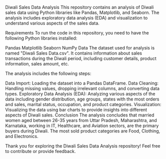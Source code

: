 
Diwali Sales Data Analysis
This repository contains an analysis of Diwali sales data using Python libraries like Pandas, Matplotlib, and Seaborn. The analysis includes exploratory data analysis (EDA) and visualization to understand various aspects of the sales data.

Requirements
To run the code in this repository, you need to have the following Python libraries installed:

Pandas
Matplotlib
Seaborn
NumPy
Data
The dataset used for analysis is named "Diwali Sales Data.csv". It contains information about sales transactions during the Diwali period, including customer details, product information, sales amount, etc.


The analysis includes the following steps:

Data Import: Loading the dataset into a Pandas DataFrame.
Data Cleaning: Handling missing values, dropping irrelevant columns, and converting data types.
Exploratory Data Analysis (EDA): Analyzing various aspects of the data including gender distribution, age groups, states with the most orders and sales, marital status, occupation, and product categories.
Visualization: Visualizing the data using bar charts to provide insights into different aspects of Diwali sales.
Conclusion
The analysis concludes that married women aged between 26-35 years from Uttar Pradesh, Maharashtra, and Karnataka, working in IT, Healthcare, and Aviation sectors, are the primary buyers during Diwali. The most sold product categories are Food, Clothing, and Electronics.

Thank you for exploring the Diwali Sales Data Analysis repository! Feel free to contribute or provide feedback.
